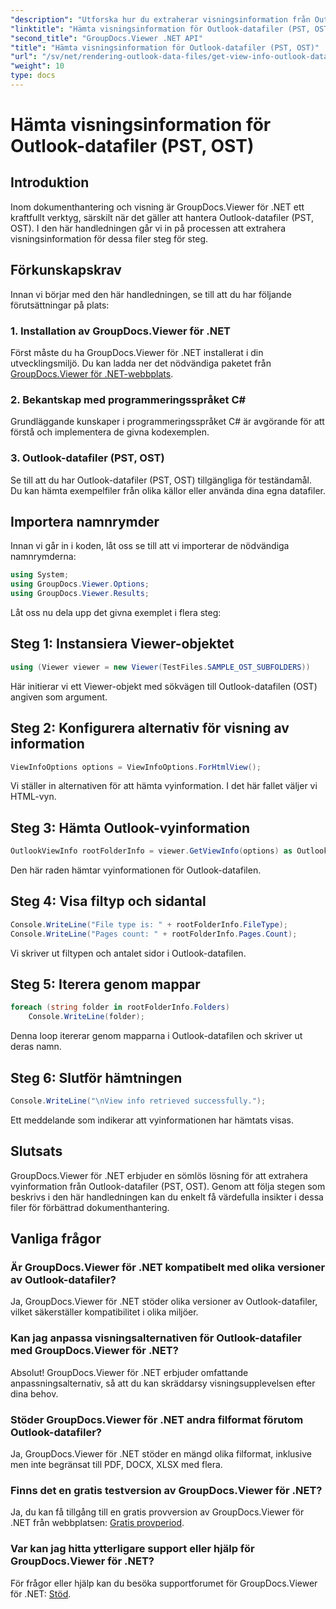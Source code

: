 ```yaml
---
"description": "Utforska hur du extraherar visningsinformation från Outlook-datafiler (PST, OST) med GroupDocs.Viewer för .NET. Förbättra dina dokumenthanteringsfunktioner utan ansträngning."
"linktitle": "Hämta visningsinformation för Outlook-datafiler (PST, OST)"
"second_title": "GroupDocs.Viewer .NET API"
"title": "Hämta visningsinformation för Outlook-datafiler (PST, OST)"
"url": "/sv/net/rendering-outlook-data-files/get-view-info-outlook-data-file/"
"weight": 10
type: docs
---
```

# Hämta visningsinformation för Outlook-datafiler (PST, OST)

## Introduktion
Inom dokumenthantering och visning är GroupDocs.Viewer för .NET ett kraftfullt verktyg, särskilt när det gäller att hantera Outlook-datafiler (PST, OST). I den här handledningen går vi in på processen att extrahera visningsinformation för dessa filer steg för steg.
## Förkunskapskrav
Innan vi börjar med den här handledningen, se till att du har följande förutsättningar på plats:
### 1. Installation av GroupDocs.Viewer för .NET
Först måste du ha GroupDocs.Viewer för .NET installerat i din utvecklingsmiljö. Du kan ladda ner det nödvändiga paketet från [GroupDocs.Viewer för .NET-webbplats](https://releases.groupdocs.com/viewer/net/).
### 2. Bekantskap med programmeringsspråket C#
Grundläggande kunskaper i programmeringsspråket C# är avgörande för att förstå och implementera de givna kodexemplen.
### 3. Outlook-datafiler (PST, OST)
Se till att du har Outlook-datafiler (PST, OST) tillgängliga för teständamål. Du kan hämta exempelfiler från olika källor eller använda dina egna datafiler.

## Importera namnrymder
Innan vi går in i koden, låt oss se till att vi importerar de nödvändiga namnrymderna:
```csharp
using System;
using GroupDocs.Viewer.Options;
using GroupDocs.Viewer.Results;
```

Låt oss nu dela upp det givna exemplet i flera steg:
## Steg 1: Instansiera Viewer-objektet
```csharp
using (Viewer viewer = new Viewer(TestFiles.SAMPLE_OST_SUBFOLDERS))
```
Här initierar vi ett Viewer-objekt med sökvägen till Outlook-datafilen (OST) angiven som argument.
## Steg 2: Konfigurera alternativ för visning av information
```csharp
ViewInfoOptions options = ViewInfoOptions.ForHtmlView();
```
Vi ställer in alternativen för att hämta vyinformation. I det här fallet väljer vi HTML-vyn.
## Steg 3: Hämta Outlook-vyinformation
```csharp
OutlookViewInfo rootFolderInfo = viewer.GetViewInfo(options) as OutlookViewInfo;
```
Den här raden hämtar vyinformationen för Outlook-datafilen.
## Steg 4: Visa filtyp och sidantal
```csharp
Console.WriteLine("File type is: " + rootFolderInfo.FileType);
Console.WriteLine("Pages count: " + rootFolderInfo.Pages.Count);
```
Vi skriver ut filtypen och antalet sidor i Outlook-datafilen.
## Steg 5: Iterera genom mappar
```csharp
foreach (string folder in rootFolderInfo.Folders)
    Console.WriteLine(folder);
```
Denna loop itererar genom mapparna i Outlook-datafilen och skriver ut deras namn.
## Steg 6: Slutför hämtningen
```csharp
Console.WriteLine("\nView info retrieved successfully.");
```
Ett meddelande som indikerar att vyinformationen har hämtats visas.

## Slutsats
GroupDocs.Viewer för .NET erbjuder en sömlös lösning för att extrahera vyinformation från Outlook-datafiler (PST, OST). Genom att följa stegen som beskrivs i den här handledningen kan du enkelt få värdefulla insikter i dessa filer för förbättrad dokumenthantering.
## Vanliga frågor
### Är GroupDocs.Viewer för .NET kompatibelt med olika versioner av Outlook-datafiler?
Ja, GroupDocs.Viewer för .NET stöder olika versioner av Outlook-datafiler, vilket säkerställer kompatibilitet i olika miljöer.
### Kan jag anpassa visningsalternativen för Outlook-datafiler med GroupDocs.Viewer för .NET?
Absolut! GroupDocs.Viewer för .NET erbjuder omfattande anpassningsalternativ, så att du kan skräddarsy visningsupplevelsen efter dina behov.
### Stöder GroupDocs.Viewer för .NET andra filformat förutom Outlook-datafiler?
Ja, GroupDocs.Viewer för .NET stöder en mängd olika filformat, inklusive men inte begränsat till PDF, DOCX, XLSX med flera.
### Finns det en gratis testversion av GroupDocs.Viewer för .NET?
Ja, du kan få tillgång till en gratis provversion av GroupDocs.Viewer för .NET från webbplatsen: [Gratis provperiod](https://releases.groupdocs.com/).
### Var kan jag hitta ytterligare support eller hjälp för GroupDocs.Viewer för .NET?
För frågor eller hjälp kan du besöka supportforumet för GroupDocs.Viewer för .NET: [Stöd](https://forum.groupdocs.com/c/viewer/9).
